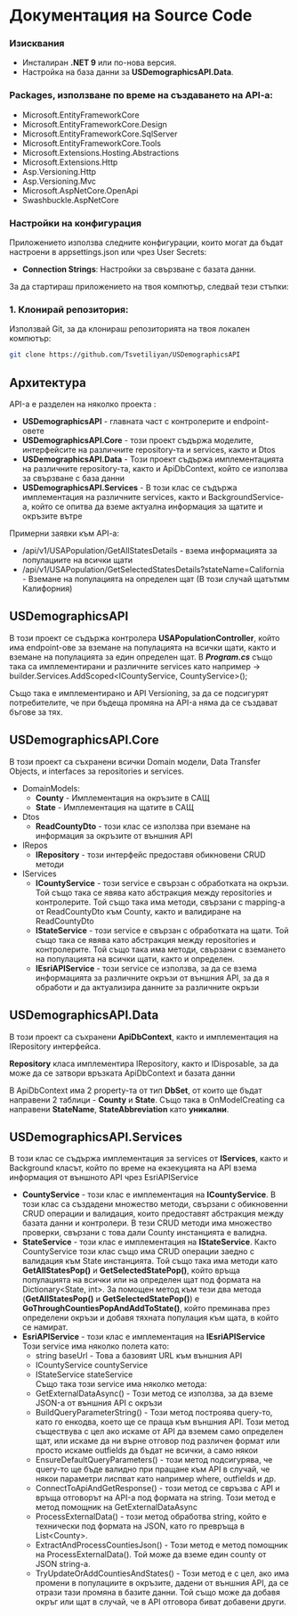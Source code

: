 # Документация на Source Code

### Изисквания
- Инсталиран **.NET 9** или по-нова версия.
- Настройка на база данни за **USDemographicsAPI.Data**.

### Packages, използване по време на създаването на API-a:
- Microsoft.EntityFrameworkCore
- Microsoft.EntityFrameworkCore.Design
- Microsoft.EntityFrameworkCore.SqlServer
- Microsoft.EntityFrameworkCore.Tools
- Microsoft.Extensions.Hosting.Abstractions
- Microsoft.Extensions.Http
- Asp.Versioning.Http
- Asp.Versioning.Mvc
- Microsoft.AspNetCore.OpenApi
- Swashbuckle.AspNetCore

### Настройки на конфигурация
Приложението използва следните конфигурации, които могат да бъдат настроени в appsettings.json или чрез User Secrets:
- **Connection Strings**: Настройки за свързване с базата данни.

За да стартираш приложението на твоя компютър, следвай тези стъпки:

### 1. Клонирай репозитория:

Използвай Git, за да клонираш репозиторията на твоя локален компютър:

```bash
git clone https://github.com/Tsvetiliyan/USDemographicsAPI

```

## Архитектура

API-а е разделен на няколко проекта :
- **USDemographicsAPI** - главната част с контролерите и endpoint-овете
- **USDemographicsAPI.Core** - този проект съдържа моделите, интерфейсите на различните repository-та и services, както и Dtos
- **USDemographicsAPI.Data** - Този проект съдържа имплементацията на различните repository-та, както и ApiDbContext, който се използва за свързване с база данни 
- **USDemographicsAPI.Services** - В този клас се съдържа имплементация на различните services, както и BackgroundService-а, който се опитва да вземе актуална информация за щатите и окръзите вътре

Примерни заявки към API-a:
- /api/v1/USAPopulation/GetAllStatesDetails - взема информацията за популациите на всички щати
- /api/v1/USAPopulation/GetSelectedStatesDetails?stateName=California - Вземане на популацията на определен щат (В този случай щатътмм Калифорния)

## USDemographicsAPI
В този проект се съдържа контролера **USAPopulationController**, който има endpoint-ове за вземане на популацията на всички щати, както и вземане на популацията за един определен щат. В ***Program.cs*** също така са имплементирани и различните services като например -> builder.Services.AddScoped<ICountyService, CountyService>();

Също така е имплементирано и API Versioning, за да се подсигурят потребителите, че при бъдеща промяна на API-а няма да се създават бъгове за тях.

## USDemographicsAPI.Core
В този проект са съхранени всички Domain модели, Data Transfer Objects, и interfaces за repositories и services.

- DomainModels:
	- **County** - Имплементация на окръзите в САЩ
	- **State** - Имплементация на щатите в САЩ
- Dtos
	- **ReadCountyDto** - този клас се използва при вземане на информация за окръзите от външния API
- IRepos
	- **IRepository** - този интерфейс предоставя обикновени CRUD методи
- IServices 
	- **ICountyService** - този service е свързан с обработката на окръзи. Той също така се явява като абстракция между repositories и контролерите. Той също така има методи, свързани с mapping-а от ReadCountyDto към County, както и валидиране на ReadCountyDto
	- **IStateService** - този service е свързан с обработката на щати. Той също така се явява като абстракция между repositories и контролерите. Той също така има методи, свързани с вземането на популацията на всички щати, както и определен.
	- **IEsriAPIService** - този service се използва, за да се взема информацията за различните окръзи от външния API, за да я обработи и да актуализира данните за различните окръзи

## USDemographicsAPI.Data
В този проект са съхранени **ApiDbContext**, както и имплементация на IRepository интерфейса.

**Repository** класа имплементира IRepository, както и IDisposable, за да може да се затвори връзката ApiDbContext и базата данни

В ApiDbContext има 2 property-та от тип **DbSet**, от които ще бъдат направени 2 таблици - **County** и **State**. Също така в OnModelCreating са направени **StateName**, **StateAbbreviation** като **уникални**.

## USDemographicsAPI.Services
В този клас се съдържа имплементация за services от **IServices**, както и Background класът, който по време на екзекуцията на API взема информация от външното API чрез EsriAPIService

- **CountyService** - този клас е имплементация на **ICountyService**.
	В този клас са създадени множество методи, свързани с обикновенни CRUD операции и валидация, които предоставят абстракция между базата данни и контролери. В тези CRUD методи има множество проверки, свързани с това дали County инстанцията е валидна.
- **StateService** - този клас е имплементация на **IStateService**.
	Както CountyService този клас също има CRUD операции заедно с валидация към State инстанцията. Той също така има методи като **GetAllStatesPop()** и **GetSelectedStatePop()**, който връща популацията на всички или на определен щат под формата на Dictionary<State, int>. За помощен метод към тези два метода (**GetAllStatesPop()** и **GetSelectedStatePop()**) е **GoThroughCountiesPopAndAddToState()**, който преминава през определени окръзи и добавя тяхната популация към щата, в който се намират.
- **EsriAPIService** -  този клас е имплементация на **IEsriAPIService**  
	Този service има няколко полета като:
	- string baseUrl - Това а базовият URL към външния API
	- ICountyService countyService 
	- IStateService stateService  
	Също така този service има няколко метода:
	- GetExternalDataAsync() - Този метод се използва, за да вземе JSON-а от външния API с окръзи
	- BuildQueryParameterString() - Този метод построява query-то, като го енкодва, което ще се праща към външния API. Този метод съществува с цел ако искаме от API да вземем само определен щат, или искаме да ни върне отговор под различен формат или просто искаме outfields да бъдат не всички, а само някои
	- EnsureDefaultQueryParameters() - този метод подсигурява, че query-то ще бъде валидно при пращане към API в случай, че някои параметри лиспват като например where, outfields и др.
	- ConnectToApiAndGetResponse() - този метод се свръзва с API и връща отговорът на API-а под формата на string. Този метод е метод помощник на GetExternalDataAsync
	- ProcessExternalData() - този метод обработва string, който е технически под формата на JSON, като го превръща в List\<County>.
	- ExtractAndProcessCountiesJson() - Този метод е метод помощник на ProcessExternalData(). Той може да вземе един county от JSON string-а.
	- TryUpdateOrAddCountiesAndStates() - Този метод е с цел, ако има промени в популациите в окръзите, дадени от външния API, да се отрази тази промяна в базите данни. Той също може да добавя окръг или щат в случай, че в API отговора биват добавени други.
